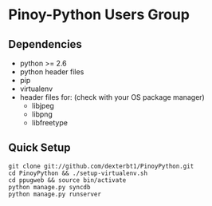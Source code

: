 Pinoy-Python Users Group
========================

Dependencies
------------

- python >= 2.6
- python header files
- pip
- virtualenv
- header files for: (check with your OS package manager)
    - libjpeg
    - libpng
    - libfreetype


Quick Setup
-----------

    git clone git://github.com/dexterbt1/PinoyPython.git
    cd PinoyPython && ./setup-virtualenv.sh
    cd ppugweb && source bin/activate
    python manage.py syncdb
    python manage.py runserver


